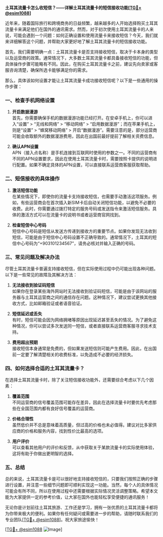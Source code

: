 **土耳其流量卡怎么收短信？——详解土耳其流量卡的短信接收功能[[TG💪+ @esim1088](https://t.me/s/esim1088)]**

近年来，随着国际旅行和跨境商务的日益频繁，越来越多的人开始选择购买土耳其流量卡来满足他们在国外的通讯需求。然而，对于初次使用土耳其流量卡的人来说，可能会遇到一个问题：如何正确设置和使用流量卡来接收短信？今天，我们就来详细解答这个问题，并帮助大家更好地了解土耳其流量卡的短信接收功能。

首先，我们需要明确一点：土耳其流量卡是否支持接收短信，取决于卡本身的类型以及运营商的政策。通常情况下，大多数土耳其流量卡都具备接收短信的功能，但具体操作步骤可能略有不同。因此，在购买土耳其流量卡之前，建议先向卖家或客服咨询清楚，确保所选卡能够满足你的需求。

那么，具体该如何设置才能让土耳其流量卡成功接收短信呢？以下是一些通用的操作步骤：

### 一、检查手机网络设置

1. **开启数据漫游**  
   首先，你需要确保手机的数据漫游功能已经打开。在安卓手机上，你可以进入“设置” > “无线和网络” > “移动网络” > “启用数据漫游”；而在苹果手机上，则是“设置” > “蜂窝移动网络” > 开启“数据漫游”。需要注意的是，部分运营商可能会收取额外的数据漫游费用，因此在出国前最好提前了解相关资费信息。

2. **确认APN设置**  
   APN（接入点名称）是手机连接到互联网时使用的参数之一。不同的运营商有不同的APN设置要求，因此在使用土耳其流量卡时，需要按照卡提供的说明进行配置。如果不确定具体的APN设置，可以直接联系运营商客服获取帮助。

### 二、短信接收的具体操作

1. **激活短信功能**  
   在某些情况下，即使你的流量卡支持接收短信，也需要手动激活这项服务。例如，有些运营商会在首次插入新SIM卡后自动关闭短信功能，以避免不必要的收费。此时，你需要通过拨打特定的服务号码或发送指令来激活短信服务。具体的激活方式可以在流量卡的说明书或者运营商官网找到。

2. **检查短信中心号码**  
   短信中心号码是短信从发送方传递到接收方的重要节点。如果你发现无法收到短信，可能是由于短信中心号码设置不正确导致的。通常情况下，土耳其的短信中心号码为“+903101234567”，请务必核对并输入正确的号码。

### 三、常见问题及解决办法

尽管土耳其流量卡普遍支持接收短信，但在实际使用过程中仍可能出现各种问题。以下是一些常见的故障及其解决方法：

1. **无法接收到验证码短信**  
   如果你在登录某些海外网站时无法接收到验证码短信，可能是由于该网站的服务器与土耳其运营商之间的通信存在问题。这种情况下，建议尝试更换其他接收方式，比如邮箱验证或者语音验证。

2. **短信延迟或丢失**  
   有时，短信可能会因为网络拥堵等原因出现延迟甚至丢失的情况。为了避免这种情况，你可以尝试多次发送同一短信，或者直接联系运营商客服寻求技术支持。

3. **费用超出预期**  
   接收短信本身通常是免费的，但如果发送短信则可能产生费用。因此，在出国前一定要了解清楚相关的收费标准，以免造成不必要的经济损失。

### 四、如何选择合适的土耳其流量卡？

在选择土耳其流量卡时，除了关注短信接收功能外，还需要综合考虑以下几个因素：

1. **覆盖范围**  
   不同运营商的信号覆盖范围可能存在差异，因此在选择流量卡时要优先考虑那些在全国范围内都有良好信号覆盖的运营商。

2. **价格合理性**  
   虽然低价并不总是意味着高质量，但过高的价格也未必值得。建议对比多家供应商的价格和服务内容，找到性价比最高的选项。

3. **用户评价**  
   可以查看其他用户的评价和反馈，从中获取关于某款流量卡的实际使用体验，这将有助于你做出更明智的选择。

### 五、总结

总的来说，土耳其流量卡是可以很好地支持接收短信的，只要我们按照正确的步骤进行设置，并注意一些细节问题即可顺利实现这一功能。当然，每个人的具体情况可能会有所不同，所以在使用过程中还需要根据实际情况灵活调整策略。希望本文能为大家提供一定的参考价值，让大家在国外也能轻松享受便捷的通讯服务！

无论你是计划前往土耳其旅游、工作还是学习，拥有一张优质的土耳其流量卡都将为你带来极大的便利。如果你有任何疑问或需要进一步的帮助，请随时联系我们的专业团队[[TG💪+ @esim1088](https://t.me/s/esim1088)]。祝大家旅途愉快！

[[TG💪+ @esim1088](https://t.me/s/esim1088) ![Image](https://i.postimg.cc/4NQfJmqS/Snipaste-2025-05-13-00-14-12.png)]
